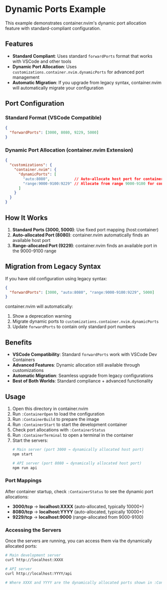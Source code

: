 # Dynamic Ports Example

This example demonstrates container.nvim's dynamic port allocation feature with standard-compliant configuration.

## Features

- **Standard Compliant**: Uses standard `forwardPorts` format that works with VSCode and other tools
- **Dynamic Port Allocation**: Uses `customizations.container.nvim.dynamicPorts` for advanced port management
- **Automatic Migration**: If you upgrade from legacy syntax, container.nvim will automatically migrate your configuration

## Port Configuration

### Standard Format (VSCode Compatible)
```json
{
  "forwardPorts": [3000, 8080, 9229, 5000]
}
```

### Dynamic Port Allocation (container.nvim Extension)
```json
{
  "customizations": {
    "container.nvim": {
      "dynamicPorts": [
        "auto:8080",           // Auto-allocate host port for container port 8080
        "range:9000-9100:9229" // Allocate from range 9000-9100 for container port 9229
      ]
    }
  }
}
```

## How It Works

1. **Standard Ports (3000, 5000)**: Use fixed port mapping (host:container)
2. **Auto-allocated Port (8080)**: container.nvim automatically finds an available host port
3. **Range-allocated Port (9229)**: container.nvim finds an available port in the 9000-9100 range

## Migration from Legacy Syntax

If you have old configuration using legacy syntax:

```json
{
  "forwardPorts": [3000, "auto:8080", "range:9000-9100:9229", 5000]
}
```

container.nvim will automatically:
1. Show a deprecation warning
2. Migrate dynamic ports to `customizations.container.nvim.dynamicPorts`
3. Update `forwardPorts` to contain only standard port numbers

## Benefits

- **VSCode Compatibility**: Standard `forwardPorts` work with VSCode Dev Containers
- **Advanced Features**: Dynamic allocation still available through customizations
- **Automatic Migration**: Seamless upgrade from legacy configurations
- **Best of Both Worlds**: Standard compliance + advanced functionality

## Usage

1. Open this directory in container.nvim
2. Run `:ContainerOpen` to load the configuration
3. Run `:ContainerBuild` to prepare the image
4. Run `:ContainerStart` to start the development container
5. Check port allocations with `:ContainerStatus`
6. Run `:ContainerTerminal` to open a terminal in the container
7. Start the servers:
   ```bash
   # Main server (port 3000 → dynamically allocated host port)
   npm start

   # API server (port 8080 → dynamically allocated host port)  
   npm run api
   ```

### Port Mappings

After container startup, check `:ContainerStatus` to see the dynamic port allocations:

- **3000/tcp** → **localhost:XXXX** (auto-allocated, typically 10000+)
- **8080/tcp** → **localhost:YYYY** (auto-allocated, typically 10000+)
- **9229/tcp** → **localhost:9000** (range-allocated from 9000-9100)

### Accessing the Servers

Once the servers are running, you can access them via the dynamically allocated ports:

```bash
# Main development server
curl http://localhost:XXXX

# API server  
curl http://localhost:YYYY/api

# Where XXXX and YYYY are the dynamically allocated ports shown in :ContainerStatus
```
